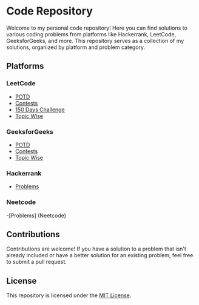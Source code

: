 # Code Repository

Welcome to my personal code repository! Here you can find solutions to various coding problems from platforms like Hackerrank, LeetCode, GeeksforGeeks, and more. This repository serves as a collection of my solutions, organized by platform and problem category.

## Platforms

### LeetCode
- [POTD](Leetcode/POTD)
- [Contests](Leetcode/Contest)
- [150 Days Challenge](Leetcode/150-Leetcode-challenge)
- [Topic Wise](Leetcode/Topic-Wise)

### GeeksforGeeks
- [POTD](GFG/POTD)
- [Contests](GFG/Contest)
- [Topic Wise](GFG/TopicWise)

### Hackerrank
- [Problems](Hackerrank)

### Neetcode
-[Problems] (Neetcode)

## Contributions
Contributions are welcome! If you have a solution to a problem that isn't already included or have a better solution for an existing problem, feel free to submit a pull request.

## License
This repository is licensed under the [MIT License](LICENSE).
